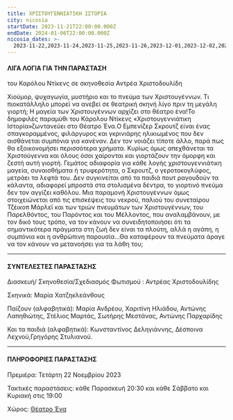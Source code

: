 ```yaml
---
title: ΧΡΙΣΤΟΥΓΕΝΝΙΑΤΙΚΗ ΙΣΤΟΡΙΑ
city: nicosia
startDate: 2023-11-21T22:00:00.000Z
endDate: 2024-01-06T22:00:00.000Z
nicosia_dates: >-
  2023-11-22,2023-11-24,2023-11-25,2023-11-26,2023-12-01,2023-12-02,2023-12-03,2023-12-08,2023-12-09,2023-12-10,2023-12-15,2023-12-16,2023-12-17,2023-12-22,2023-12-23,2023-12-29,2023-12-30,2024-1-05,2024-1-07
---
```


#### ΛΙΓΑ ΛΟΓΙΑ ΓΙΑ ΤΗΝ ΠΑΡΑΣΤΑΣΗ

του Καρόλου Ντίκενς σε σκηνοθεσία Αντρέα Χριστοδουλίδη

Χιούμορ, ψυχαγωγία, μυστήριο και το πνεύμα των Χριστουγέννων. Τι πιοκατάλληλο μπορεί να ανεβεί σε θεατρική σκηνή λίγο πριν τη μεγάλη γιορτή; Η μαγεία των Χριστουγέννων αρχίζει στο θέατρο ένα!Το δημοφιλές παραμύθι του Κάρολου Ντίκενς «Χριστουγεννιάτικη Ιστορία»ζωντανεύει στο Θέατρο Ένα.O Εμπενίζερ Σκρουτζ είναι ένας σπαγκοραμμένος, φιλάργυρος και γκρινιάρης ηλικιωμένος που δεν αισθάνεται συμπόνια για κανέναν. Δεν τον νοιάζει τίποτε άλλο, παρά πως θα εξοικονομήσει περισσότερα χρήματα. Κυρίως όμως απεχθάνεται τα Χριστούγεννα και όλους όσοι χαίρονται και γιορτάζουν την όμορφη και ζεστή αυτή γιορτή. Γεμάτος αδιαφορία για κάθε λογής χριστουγεννιάτικη μαγεία, συναισθήματα ή τρυφερότητα, ο Σκρουτζ, ο γεροτοκογλύφος, μετράει τα λεφτά του. Δεν συγκινείται από τα παιδιά πουτ ραγουδούν τα κάλαντα, αδιαφορεί μπροστά στα στολισμένα δέντρα, το γιορτινό πνεύμα δεν τον αγγίζει καθόλου. Μια παραμονή Χριστουγέννων όμως στοιχειώνεται από τις επισκέψεις του νεκρού, παλιού του συνεταίρου Τζέικοπ Μάρλεϊ και των τριών πνευμάτων των Χριστουγέννων, του Παρελθόντος, του Παρόντος και του Μέλλοντος, που αναλαμβάνουν, με τον δικό τους τρόπο, να τον κάνουν να συνειδητοποιήσει ότι τα σημαντικότερα πράγματα στη ζωή δεν είναι τα πλούτη, αλλά η αγάπη, η συμπόνια και η ανθρώπινη παρουσία…Θα καταφέρουν τα πνεύματα άραγε να τον κάνουν να μετανοήσει για τα λάθη του;

***

#### ΣΥΝΤΕΛΕΣΤΕΣ ΠΑΡΑΣΤΑΣΗΣ

Διασκευή/ Σκηνοθεσία/Σχεδιασμός Φωτισμού	: Αντρέας Χριστοδουλίδης

Σκηνικά: Μαρία Χατζηκλεάνθους

Παίζουν (αλφαβητικά):	Μαρία Ανδρέου, Χαριτίνη Ηλιάδου, Αντώνης Λαπηθιώτης, Στέλιος Μαρτάς, Σωτήρης Μεστάνας, Αντώνης Παρχαρίδης 

Και τα παιδιά (αλφαβητικά):	Κωνσταντίνος Δεληγιάννης, Δέσποινα Λεχνού,Γρηγόρης Στυλιανού.

***

#### ΠΛΗΡΟΦΟΡΙΕΣ ΠΑΡΑΣΤΑΣΗΣ

Πρεμιέρα:	Τετάρτη 22 Νοεμβρίου 2023

Τακτικές παραστάσεις:	κάθε Παρασκευή 20:30 και κάθε Σάββατο και Κυριακή στις 19:00

Χώρος: [Θέατρο Ένα](https://www.google.com/maps/place/%CE%98%CE%AD%CE%B1%CF%84%CF%81%CE%BF+%CE%88%CE%BD%CE%B1/@35.1748796,33.3685914,17z/data=!3m1!4b1!4m6!3m5!1s0x14de17d610346927:0x63d4f1251d13c850!8m2!3d35.1748796!4d33.3711663!16s%2Fg%2F11f61gz69f?entry=ttu)
